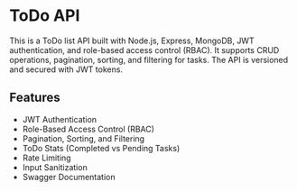 # ToDo API

This is a ToDo list API built with Node.js, Express, MongoDB, JWT authentication, and role-based access control (RBAC). It supports CRUD operations, pagination, sorting, and filtering for tasks. The API is versioned and secured with JWT tokens.

## Features
- JWT Authentication
- Role-Based Access Control (RBAC)
- Pagination, Sorting, and Filtering
- ToDo Stats (Completed vs Pending Tasks)
- Rate Limiting
- Input Sanitization
- Swagger Documentation

